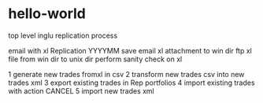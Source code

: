 hello-world
===========
top level inglu replication process

email with xl Replication YYYYMM
save email xl attachment to win dir
ftp xl file from win dir to unix dir
perform sanity check on xl

1 generate new trades fromxl in csv
2 transform new trades csv into new trades xml
3 export existing trades in Rep portfolios
4 import existing trades with action CANCEL
5 import new trades xml

